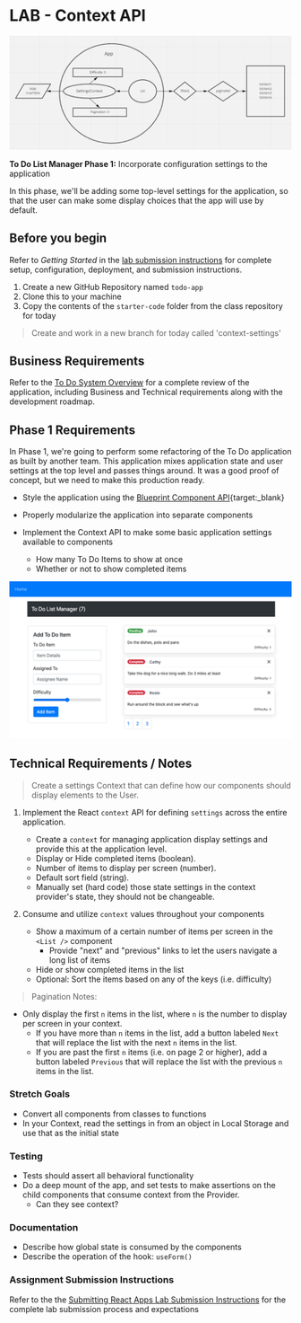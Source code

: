 # LAB - Context API

![class-31](class-31.PNG)

**To Do List Manager Phase 1:** Incorporate configuration settings to the application

In this phase, we'll be adding some top-level settings for the application, so that the user can make some display choices that the app will use by default.

## Before you begin

Refer to _Getting Started_ in the [lab submission instructions](../../../reference/submission-instructions/labs/README.md) for complete setup, configuration, deployment, and submission instructions.

1. Create a new GitHub Repository named `todo-app`
1. Clone this to your machine
1. Copy the contents of the `starter-code` folder from the class repository for today

> Create and work in a new branch for today called 'context-settings'

## Business Requirements

Refer to the [To Do System Overview](../../apps-and-libraries/todo/README.md) for a complete review of the application, including Business and Technical requirements along with the development roadmap.

## Phase 1 Requirements

In Phase 1, we're going to perform some refactoring of the To Do application as built by another team. This application mixes application state and user settings at the top level and passes things around. It was a good proof of concept, but we need to make this production ready.

- Style the application using the [Blueprint Component API](https://blueprintjs.com/docs/#blueprint){target:\_blank}

- Properly modularize the application into separate components

- Implement the Context API to make some basic application settings available to components
  - How many To Do Items to show at once
  - Whether or not to show completed items

![To Do with Pagination](todo.png)

## Technical Requirements / Notes

> Create a settings Context that can define how our components should display elements to the User.

1. Implement the React `context` API for defining `settings` across the entire application.

   - Create a `context` for managing application display settings and provide this at the application level.
   - Display or Hide completed items (boolean).
   - Number of items to display per screen (number).
   - Default sort field (string).
   - Manually set (hard code) those state settings in the context provider's state, they should not be changeable.

1. Consume and utilize `context` values throughout your components
   - Show a maximum of a certain number of items per screen in the `<List />` component
     - Provide "next" and "previous" links to let the users navigate a long list of items
   - Hide or show completed items in the list
   - Optional: Sort the items based on any of the keys (i.e. difficulty)

> Pagination Notes:

- Only display the first `n` items in the list, where `n` is the number to display per screen in your context.
  - If you have more than `n` items in the list, add a button labeled `Next` that will replace the list with the next `n` items in the list.
  - If you are past the first `n` items (i.e. on page 2 or higher), add a button labeled `Previous` that will replace the list with the previous `n` items in the list.

### Stretch Goals

- Convert all components from classes to functions
- In your Context, read the settings in from an object in Local Storage and use that as the initial state

### Testing

- Tests should assert all behavioral functionality
- Do a deep mount of the app, and set tests to make assertions on the child components that consume context from the Provider.
  - Can they see context?

### Documentation

- Describe how global state is consumed by the components
- Describe the operation of the hook: `useForm()`

### Assignment Submission Instructions

Refer to the the [Submitting React Apps Lab Submission Instructions](../../../reference/submission-instructions/labs/react-apps.md) for the complete lab submission process and expectations
